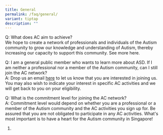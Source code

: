 ```yaml
---
title: General
permalink: /faq/general/
variant: tiptap
description: ""
---
```

<p>Q: What does AC aim to achieve?
<br>We hope to create a network of professionals and individuals of the Autism
community to grow our knowledge and understanding of Autism, thereby increasing
our capacity to support this community. See more here.</p>
<p>Q: I am a general public member who wants to learn more about ASD. If
I am neither a professional nor a member of the Autism community, can I
still join the AC network?
<br>A: Drop us an email <a href="https://www.asdcollaborative.sg/contact-us/" rel="noopener nofollow" target="_blank">here</a> to
let us know that you are interested in joining us. You may also wish to
indicate your interest in specific AC activities and we will get back to
you on your eligibility.</p>
<p>Q: What is the commitment level for joining the AC network?
<br>A: Commitment level would depend on whether you are a professional or
a member of the Autism community and the AC activities you sign up for.
Be assured that you are not obligated to participate in any AC activities.
What's most important is to have a heart for the Autism community in Singapore!</p>
<ol data-tight="true" class="tight">
<li>
<p></p>
</li>
</ol>
<p></p>